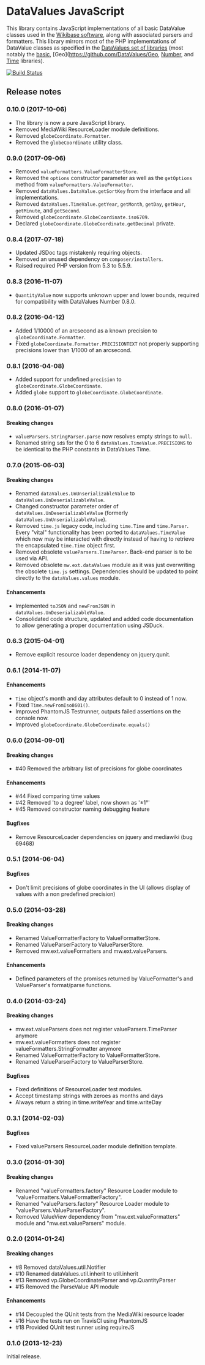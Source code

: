 # DataValues JavaScript

This library contains JavaScript implementations of all basic DataValue classes used in the
[Wikibase software](http://wikiba.se/), along with associated parsers and formatters. This library
mirrors most of the PHP implementations of DataValue classes as specified in the
[DataValues set of libraries](https://github.com/DataValues) (most notably the
[basic](https://github.com/DataValues/DataValues),
[Geo](https://github.com/DataValues/Geo,
[Number](https://github.com/DataValues/Number), and
[Time](https://github.com/DataValues/Time) libraries).

[![Build Status](https://secure.travis-ci.org/wmde/DataValuesJavaScript.png?branch=master)](http://travis-ci.org/wmde/DataValuesJavaScript)

## Release notes

### 0.10.0 (2017-10-06)
* The library is now a pure JavaScript library.
* Removed MediaWiki ResourceLoader module definitions.
* Removed `globeCoordinate.Formatter`.
* Removed the `globeCoordinate` utility class.

### 0.9.0 (2017-09-06)
* Removed `valueFormatters.ValueFormatterStore`.
* Removed the `options` constructor parameter as well as the `getOptions` method from
  `valueFormatters.ValueFormatter`.
* Removed `dataValues.DataValue.getSortKey` from the interface and all implementations.
* Removed `dataValues.TimeValue.getYear`, `getMonth`, `getDay`, `getHour`, `getMinute`, and
  `getSecond`.
* Removed `globeCoordinate.GlobeCoordinate.iso6709`.
* Declared `globeCoordinate.GlobeCoordinate.getDecimal` private.

### 0.8.4 (2017-07-18)
* Updated JSDoc tags mistakenly requiring objects.
* Removed an unused dependency on `composer/installers`.
* Raised required PHP version from 5.3 to 5.5.9.

### 0.8.3 (2016-11-07)
* `QuantityValue` now supports unknown upper and lower bounds, required for compatibility with
  DataValues Number 0.8.0.

### 0.8.2 (2016-04-12)
* Added 1/10000 of an arcsecond as a known precision to `globeCoordinate.Formatter`.
* Fixed `globeCoordinate.Formatter.PRECISIONTEXT` not properly supporting precisions lower than
  1/1000 of an arcsecond.

### 0.8.1 (2016-04-08)
* Added support for undefined `precision` to `globeCoordinate.GlobeCoordinate`.
* Added `globe` support to `globeCoordinate.GlobeCoordinate`.

### 0.8.0 (2016-01-07)

#### Breaking changes
* `valueParsers.StringParser.parse` now resolves empty strings to `null`.
* Renamed string `id`s for the 0 to 6 `dataValues.TimeValue.PRECISIONS` to be identical to the PHP
constants in DataValues Time.

### 0.7.0 (2015-06-03)

#### Breaking changes
* Renamed `dataValues.UnUnserializableValue` to `dataValues.UnDeserializableValue`.
* Changed constructor parameter order of `dataValues.UnDeserializableValue` (formerly
  `dataValues.UnUnserializableValue`).
* Removed `time.js` legacy code, including `time.Time` and `time.Parser`. Every "vital"
  functionality has been ported to `dataValues.TimeValue` which now may be interacted with directly
  instead of having to retrieve the encapsulated `time.Time` object first.
* Removed obsolete `valueParsers.TimeParser`. Back-end parser is to be used via API.
* Removed obsolete `mw.ext.dataValues` module as it was just overwriting the obsolete `time.js`
  settings. Dependencies should be updated to point directly to the `dataValues.values` module.

#### Enhancements
* Implemented `toJSON` and `newFromJSON` in `dataValues.UnDeserializableValue`.
* Consolidated code structure, updated and added code documentation to allow generating a proper
  documentation using JSDuck.

### 0.6.3 (2015-04-01)
* Remove explicit resource loader dependency on jquery.qunit.

### 0.6.1 (2014-11-07)

#### Enhancements
* `Time` object's month and day attributes default to 0 instead of 1 now.
* Fixed `Time.newFromIso8601()`.
* Improved PhantomJS Testrunner, outputs failed assertions on the console now.
* Improved `globeCoordinate.GlobeCoordinate.equals()`

### 0.6.0 (2014-09-01)

#### Breaking changes

* #40 Removed the arbitrary list of precisions for globe coordinates

#### Enhancements

* #44 Fixed comparing time values
* #42 Removed 'to a degree' label, now shown as '±1°'
* #45 Removed constructor naming debugging feature

#### Bugfixes

* Remove ResourceLoader dependencies on jquery and mediawiki (bug 69468)

### 0.5.1 (2014-06-04)

#### Bugfixes

* Don't limit precisions of globe coordinates in the UI (allows display of values with a non
  predefined precision)

### 0.5.0 (2014-03-28)

#### Breaking changes

* Renamed ValueFormatterFactory to ValueFormatterStore.
* Renamed ValueParserFactory to ValueParserStore.
* Removed mw.ext.valueFormatters and mw.ext.valueParsers.

#### Enhancements

* Defined parameters of the promises returned by ValueFormatter's and ValueParser's format/parse
  functions.

### 0.4.0 (2014-03-24)

#### Breaking changes

* mw.ext.valueParsers does not register valueParsers.TimeParser anymore
* mw.ext.valueFormatters does not register valueFormatters.StringFormatter anymore
* Renamed ValueFormatterFactory to ValueFormatterStore.
* Renamed ValueParserFactory to ValueParserStore.

#### Bugfixes

* Fixed definitions of ResourceLoader test modules.
* Accept timestamp strings with zeroes as months and days
* Always return a string in time.writeYear and time.writeDay

### 0.3.1 (2014-02-03)

#### Bugfixes

* Fixed valueParsers ResourceLoader module definition template.

### 0.3.0 (2014-01-30)

#### Breaking changes

* Renamed "valueFormatters.factory" Resource Loader module to
  "valueFormatters.ValueFormatterFactory".
* Renamed "valueParsers.factory" Resource Loader module to "valueParsers.ValueParserFactory".
* Removed ValueView dependency from "mw.ext.valueFormatters" module and "mw.ext.valueParsers"
  module.

### 0.2.0 (2014-01-24)

#### Breaking changes

* #8 Removed dataValues.util.Notifier
* #10 Renamed dataValues.util.inherit to util.inherit
* #13 Removed vp.GlobeCoordinateParser and vp.QuantityParser
* #15 Removed the ParseValue API module

#### Enhancements

* #14 Decoupled the QUnit tests from the MediaWiki resource loader
* #16 Have the tests run on TravisCI using PhantomJS
* #18 Provided QUnit test runner using requireJS

### 0.1.0 (2013-12-23)

Initial release.
